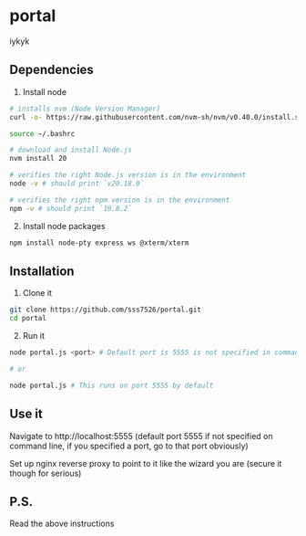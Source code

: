 # portal

iykyk

## Dependencies

1. Install node

```bash
# installs nvm (Node Version Manager)
curl -o- https://raw.githubusercontent.com/nvm-sh/nvm/v0.40.0/install.sh | bash

source ~/.bashrc

# download and install Node.js
nvm install 20

# verifies the right Node.js version is in the environment
node -v # should print `v20.18.0`

# verifies the right npm version is in the environment
npm -v # should print `10.8.2`
```

2. Install node packages

```bash
npm install node-pty express ws @xterm/xterm 
```

## Installation

1. Clone it

```bash
git clone https://github.com/sss7526/portal.git
cd portal
```

2. Run it

```bash
node portal.js <port> # Default port is 5555 is not specified in command

# or 

node portal.js # This runs on port 5555 by default
```

## Use it

Navigate to http://localhost:5555 (default port 5555 if not specified on command line, if you specified a port, go to that port obviously)

Set up nginx reverse proxy to point to it like the wizard you are (secure it though for serious)

## P.S.

Read the above instructions